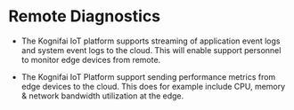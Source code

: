 # Remote Diagnostics

- The Kognifai IoT platform supports streaming of application event logs and system event logs to the cloud. This will enable support personnel to monitor edge devices from remote.

- The Kognifai IoT Platform support sending performance metrics from edge devices to the cloud. This does for example include CPU, memory & network bandwidth utilization at the edge. 

